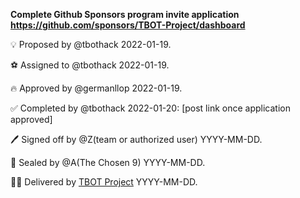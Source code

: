 **Complete Github Sponsors program invite application https://github.com/sponsors/TBOT-Project/dashboard**

💡 Proposed by @tbothack 2022-01-19.

⚽ Assigned to @tbothack 2022-01-19.

🔥 Approved by @germanllop 2022-01-19.

✅ Completed by @tbothack 2022-01-20: [post link once application approved]

🖊️ Signed off by @Z(team or authorized user) YYYY-MM-DD.

💌 Sealed by @A(The Chosen 9) YYYY-MM-DD.

🏴‍☠️ Delivered by [TBOT Project](https://tbot.fi) YYYY-MM-DD.
